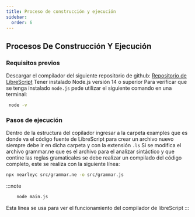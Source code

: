 ```yaml
---
title: Proceso de construcción y ejecución 
sidebar:
  order: 6
---
```


## Procesos De Construcción Y Ejecución

### Requisitos previos

Descargar el compilador del siguiente repositorio de github: [Repositorio de LibreScript](https://github.com/AdrCrz/librescript)
Tener instalado Node.js versión 14 o superior
Para verificar que se tenga instalado `node.js` pede utilizar el siguiente comando en una terminal:

```bash
 node -v
```

### Pasos de ejecución

Dentro de la estructura del copilador ingresar a la carpeta examples que es donde va el código fuente de LibreScript para crear un archivo nuevo siempre debe ir en dicha carpeta y con la extensión `.ls`
Si se modifica el archivo grammar.ne que es el archivo para el analizar sintáctico y que contine las reglas gramaticales se debe realizar un compilado del código completo, este se realiza con la siguiente línea:

```bash
npx nearleyc src/grammar.ne -o src/grammar.js
```

:::note

```bash
    node main.js
```

Esta linea se usa para ver el funcionamiento del compilador de libreScript
:::
